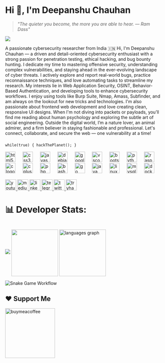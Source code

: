 <h1>Hi 👋, I'm Deepanshu Chauhan</h1>

<blockquote><em>"The quieter you become, the more you are able to hear. — Ram Dass"</em></blockquote>
<img src="https://readme-typing-svg.demolab.com?font=Fira+Code&pause=1000&color=F7A41D&width=435&lines=Cybersecurity+Researcher;Bug+Bounty+Hunter;Penetration+Tester;OSINT+Enthusiast;Always+Learning..." />
<p>A passionate cybersecurity researcher from India 🇮🇳 Hi, I'm Deepanshu Chauhan — a driven and detail-oriented cybersecurity enthusiast with a strong passion for penetration testing, ethical hacking, and bug bounty hunting. I dedicate my time to mastering offensive security, understanding complex vulnerabilities, and staying ahead in the ever-evolving landscape of cyber threats. I actively explore and report real-world bugs, practice reconnaissance techniques, and love automating tasks to streamline my research. My interests lie in Web Application Security, OSINT, Behavior-Based Authentication, and developing tools to enhance cybersecurity workflows. I enjoy using tools like Burp Suite, Nmap, Amass, Subfinder, and am always on the lookout for new tricks and technologies. I'm also passionate about frontend web development and love creating clean, responsive UI designs. When I'm not diving into packets or payloads, you’ll find me reading about human psychology and exploring the subtle art of social engineering. Outside the digital world, I’m a nature lover, an animal admirer, and a firm believer in staying fashionable and professional.  Let's connect, collaborate, and secure the web — one vulnerability at a time!</p>


###

<p><code>while(true) { hackThePlanet(); }</code></p>

<div align="left">
  <img src="https://cdn.jsdelivr.net/gh/devicons/devicon/icons/html5/html5-original.svg" height="33" alt="html5 logo" />
  <img width="15" />
  <img src="https://cdn.jsdelivr.net/gh/devicons/devicon/icons/css3/css3-original.svg" height="33" alt="css3 logo" />
  <img width="15" />
  <img src="https://cdn.jsdelivr.net/gh/devicons/devicon/icons/javascript/javascript-original.svg" height="33" alt="javascript logo" />
  <img width="15" />
  <img src="https://cdn.jsdelivr.net/gh/devicons/devicon/icons/debian/debian-original.svg" height="33" alt="debian logo" />
  <img width="15" />
  <img src="https://cdn.jsdelivr.net/gh/devicons/devicon/icons/googlecloud/googlecloud-original.svg" height="33" alt="googlecloud logo" />
  <img width="15" />
  <img src="https://cdn.jsdelivr.net/gh/devicons/devicon/icons/vscode/vscode-original.svg" height="33" alt="vscode logo" />
  <img width="15" />
  <img src="https://cdn.jsdelivr.net/gh/devicons/devicon/icons/bootstrap/bootstrap-original.svg" height="33" alt="bootstrap logo" />
  <img width="15" />
  <img src="https://cdn.jsdelivr.net/gh/devicons/devicon/icons/python/python-original.svg" height="33" alt="python logo" />
  <img width="15" />
  <img src="https://cdn.jsdelivr.net/gh/devicons/devicon/icons/raspberrypi/raspberrypi-original.svg" height="33" alt="raspberrypi logo" />
  <img width="15" />
  <img src="https://cdn.jsdelivr.net/gh/devicons/devicon/icons/c/c-original.svg" height="33" alt="c logo" />
  <img width="15" />
  <img src="https://cdn.jsdelivr.net/gh/devicons/devicon/icons/cplusplus/cplusplus-original.svg" height="33" alt="cplusplus logo" />
  <img width="15" />
  <img src="https://cdn.jsdelivr.net/gh/devicons/devicon/icons/php/php-original.svg" height="33" alt="php logo" />
  <img width="15" />
  <img src="https://cdn.jsdelivr.net/gh/devicons/devicon/icons/bash/bash-original.svg" height="33" alt="bash logo" />
  <img width="15" />
  <img src="https://cdn.jsdelivr.net/gh/devicons/devicon/icons/go/go-original.svg" height="33" alt="go logo" />
  <img width="15" />
  <img src="https://cdn.jsdelivr.net/gh/devicons/devicon/icons/java/java-original.svg" height="33" alt="java logo" />
  <img width="15" />
  <img src="https://cdn.jsdelivr.net/gh/devicons/devicon/icons/linux/linux-original.svg" height="33" alt="linux logo" />
  <img width="15" />
  <img src="https://cdn.jsdelivr.net/gh/devicons/devicon/icons/mysql/mysql-original.svg" height="33" alt="mysql logo" />
  <img width="15" />
  <img src="https://cdn.jsdelivr.net/gh/devicons/devicon/icons/docker/docker-original.svg" height="33" alt="docker logo" />
</div>
<br>
<div align="left">
  <a href="https://www.youtube.com/@su6osec" target="_blank">
    <img src="https://img.shields.io/static/v1?message=Youtube&logo=youtube&label=&color=FF0000&logoColor=white&labelColor=&style=for-the-badge" height="35" alt="youtube logo" />
  </a>
  <a href="https://medium.com/@su6osec" target="_blank">
    <img src="https://img.shields.io/static/v1?message=Medium&logo=medium&label=&color=12100E&logoColor=white&labelColor=&style=for-the-badge" height="35" alt="medium logo" />
  </a>
  <a href="https://www.linkedin.com/in/su6osec" target="_blank">
    <img src="https://img.shields.io/static/v1?message=LinkedIn&logo=linkedin&label=&color=0077B5&logoColor=white&labelColor=&style=for-the-badge" height="35" alt="linkedin logo" />
  </a>
  <a href="https://t.me/su6oin" target="_blank">
    <img src="https://img.shields.io/static/v1?message=Telegram&logo=telegram&label=&color=2CA5E0&logoColor=white&labelColor=&style=for-the-badge" height="35" alt="telegram logo" />
  </a>
  <a href="https://x.com/su6osec" target="_blank">
    <img src="https://img.shields.io/static/v1?message=Twitter&logo=twitter&label=&color=1DA1F2&logoColor=white&labelColor=&style=for-the-badge" height="35" alt="twitter logo" />
  </a>
  <a href="https://tryhackme.com/p/su6osec" target="_blank">
    <img src="https://img.shields.io/static/v1?message=TryHackMe&logo=tryhackme&label=&color=05a635&logoColor=white&labelColor=&style=for-the-badge" height="35" alt="tryhackme logo" />
  </a>
</div>

###

# 📊 Developer Stats:
<br clear="both">

<div align="left">
  <img src="https://github-readme-activity-graph.vercel.app/graph?username=su6osec&theme=github-compact" />
  <img src="https://streak-stats.demolab.com?user=su6osec&locale=en&mode=daily&hide_border=true&border_radius=5&theme=default" height="150" align="center"/>
  <img src="https://github-readme-stats.vercel.app/api/top-langs?username=su6osec&locale=en&hide_title=true&layout=compact&card_width=320&langs_count=5&hide_border=true" height="150" align="center" alt="languages graph" />
</div>

![Snake Game Workflow](https://github.com/<your-username>/<your-repo>/actions/workflows/<filename>.yml/badge.svg)

###

## ❤️ Support Me
<p><p>
<a href="https://www.buymeacoffee.com/su6osec">
<img src="https://cdn.buymeacoffee.com/buttons/v2/default-yellow.png" width="160" alt="buymeacoffee" />
</a>
